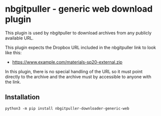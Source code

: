 # nbgitpuller - generic web download plugin

This plugin is used by nbgitpuller to download archives
from any publicly available URL.

This plugin expects the Dropbox URL included in the nbgitpuller link to look like this:
- https://www.example.com/materials-sp20-external.zip

In this plugin, there is no special handling of the URL so it must point directly to
the archive and the archive must by accessible to anyone with the link.

## Installation

```shell
python3 -m pip install nbgitpuller-downloader-generic-web
```


